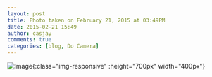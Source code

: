 ```yaml
---
layout: post
title: Photo taken on February 21, 2015 at 03:49PM
date: 2015-02-21 15:49
author: casjay
comments: true
categories: [blog, Do Camera]
---
```


![Image](https://locker.ifttt.com/f/bb48424e-a7e7-4993-b695-17757de795f2.jpg){:class="img-responsive" :height="700px" width="400px"}
